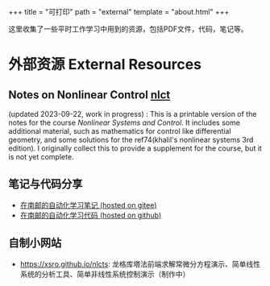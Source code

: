 +++
title = "可打印"
path = "external"
template = "about.html"
+++

这里收集了一些平时工作学习中用到的资源，包括PDF文件，代码，笔记等。

<!-- more -->

# 外部资源 External Resources 

## Notes on Nonlinear Control [nlct](/print/nlct.pdf)

(updated 2023-09-22, work in progress) : 
This is a printable version of the notes for the course *Nonlinear Systems and Control*.
It includes some additional material, such as mathematics for control like differential geometry, and some solutions for the ref74(khalil's nonlinear systems 3rd edition).
I originally collect this to provide a supplement for the course, 
but it is not yet complete.

## 笔记与代码分享

- [在南邮的自动化学习笔记 (hosted on gitee)](https://xsro.gitee.io/notes/)
- [在南邮的自动化学习代码 (hosted on github)](https://xsro.github.io/university-learning-code/)

## 自制小网站

- <https://xsro.github.io/nlcts>: 龙格库塔法前端求解常微分方程演示、简单线性系统的分析工具、简单非线性系统控制演示（制作中）